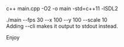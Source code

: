 c++ main.cpp -O2 -o main -std=c++11 -lSDL2

./main --fps 30 --x 100 --y 100 --scale 10  
Adding --cli makes it output to stdout instead.

Enjoy
